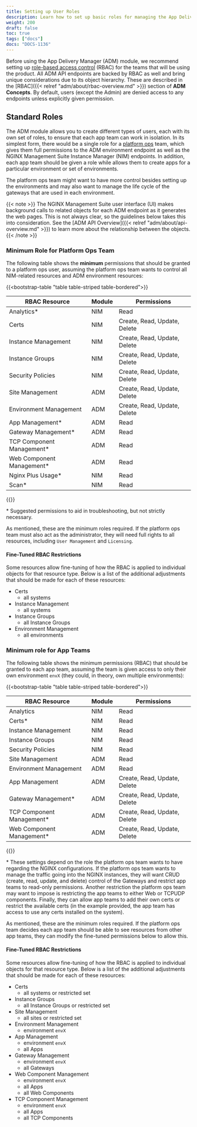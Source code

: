 ```yaml
---
title: Setting up User Roles
description: Learn how to set up basic roles for managing the App Delivery Manager module.
weight: 200
draft: false
toc: true
tags: ["docs"]
docs: "DOCS-1136"
---
```

Before using the App Delivery Manager (ADM) module, we recommend setting up [role-based access control](https://docs.nginx.com/nginx-management-suite/admin-guides/access-control/set-up-rbac) (RBAC) for the teams that will be using the product. All ADM API endpoints are backed by RBAC as well and bring unique considerations due to its object hierarchy. These are described in the [RBAC]({{< relref "adm/about/rbac-overview.md" >}}) section of **ADM Concepts**. By default, users (except the Admin) are denied access to any endpoints unless explicitly given permission.

## Standard Roles

The ADM module allows you to create different types of users, each with its own set of roles, to ensure that each app team can work in isolation. In its simplest form, there would be a single role for a [platform ops](https://www.nginx.com/resources/glossary/what-is-platform-ops/) team, which gives them full permissions to the ADM environment endpoint as well as the NGINX Management Suite Instance Manager (NIM) endpoints. In addition, each app team should be given a role while allows them to create apps for a particular environment or set of environments.

The platform ops team might want to have more control besides setting up the environments and may also want to manage the life cycle of the gateways that are used in each environment.

{{< note >}}
The NGINX Management Suite user interface (UI) makes background calls to related objects for each ADM endpoint as it generates the web pages. This is not always clear, so the guidelines below takes this into consideration. See the [ADM API Overview]({{< relref "adm/about/api-overview.md" >}}) to learn more about the relationship between the objects.{{< /note >}}

### Minimum Role for Platform Ops Team

The following table shows the **minimum** permissions that should be granted to a platform ops user, assuming the platform ops team wants to control all NIM-related resources and ADM environment resources:

{{<bootstrap-table "table table-striped table-bordered">}}


| RBAC Resource             | Module | Permissions                  |
| ------------------------- | ------ | ---------------------------- |
| Analytics*                | NIM    | Read                         |
| Certs                     | NIM    | Create, Read, Update, Delete |
| Instance Management       | NIM    | Create, Read, Update, Delete |
| Instance Groups           | NIM    | Create, Read, Update, Delete |
| Security Policies         | NIM    | Create, Read, Update, Delete |
| Site Management           | ADM    | Create, Read, Update, Delete |
| Environment Management    | ADM    | Create, Read, Update, Delete |
| App Management*           | ADM    | Read                         |
| Gateway Management*       | ADM    | Read                         |
| TCP Component Management* | ADM    | Read                         |
| Web Component Management* | ADM    | Read                         |
| Nginx Plus Usage*         | NIM    | Read                         |
| Scan*                     | NIM    | Read                         |
{{</bootstrap-table>}}

\* Suggested permissions to aid in troubleshooting, but not strictly necessary.

As mentioned, these are the minimum roles required. If the platform ops team must also act as the administrator, they will need full rights to all resources, including `User Management` and `Licensing`.

#### Fine-Tuned RBAC Restrictions

Some resources allow fine-tuning of how the RBAC is applied to individual objects for that resource type. Below is a list of the additional adjustments that should be made for each of these resources:

* Certs
  * all systems
* Instance Management
  * all systems
* Instance Groups
  * all Instance Groups
* Environment Management
  * all environments

### Minimum role for App Teams

The following table shows the minimum permissions (RBAC) that should be granted to each app team, assuming the team is given access to only their own environment `envX` (they could, in theory, own multiple environments):

{{<bootstrap-table "table table-striped table-bordered">}}


| RBAC Resource             | Module | Permissions                  |
| --------------------------- | -------- | ------------------------------ |
| Analytics                 | NIM    | Read                         |
| Certs*                    | NIM    | Read                         |
| Instance Management       | NIM    | Read                         |
| Instance Groups           | NIM    | Read                         |
| Security Policies         | NIM    | Read                         |
| Site Management           | ADM    | Read                         |
| Environment Management    | ADM    | Read                         |
| App Management            | ADM    | Create, Read, Update, Delete |
| Gateway Management*       | ADM    | Create, Read, Update, Delete |
| TCP Component Management* | ADM    | Create, Read, Update, Delete |
| Web Component Management* | ADM    | Create, Read, Update, Delete |

{{</bootstrap-table>}}

\* These settings depend on the role the platform ops team wants to have regarding the NGINX configurations. If the platform ops team wants to manage the traffic going into the NGINX instances, they will want CRUD (create, read, update, and delete) control of the Gateways and restrict app teams to read-only permissions. Another restriction the platform ops team may want to impose is restricting the app teams to either Web or TCPUDP components. Finally, they can allow app teams to add their own certs or restrict the available certs (in the example provided, the app team has access to use any certs installed on the system).

As mentioned, these are the minimum roles required. If the platform ops team decides each app team should be able to see resources from other app teams, they can modify the fine-tuned permissions below to allow this.

#### Fine-Tuned RBAC Restrictions

Some resources allow fine-tuning of how the RBAC is applied to individual objects for that resource type. Below is a list of the additional adjustments that should be made for each of these resources:

* Certs
  * all systems or restricted set
* Instance Groups
  * all Instance Groups or restricted set
* Site Management
  * all sites or restricted set
* Environment Management
  * environment `envX`
* App Management
  * environment `envX`
  * all Apps
* Gateway Management
  * environment `envX`
  * all Gateways
* Web Component Management
  * environment `envX`
  * all Apps
  * all Web Components
* TCP Component Management
  * environment `envX`
  * all Apps
  * all TCP Components
